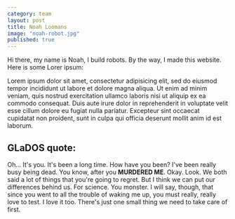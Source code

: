 ```yaml
---
category: team
layout: post
title: Noah Loomans
image: "noah-robot.jpg"
published: true
---
```


Hi there, my name is Noah, I build robots. By the way, I made this website. Here is some Lorer ipsum:

Lorem ipsum dolor sit amet, consectetur adipisicing elit, sed do eiusmod tempor incididunt ut labore et dolore magna aliqua. Ut enim ad minim veniam, quis nostrud exercitation ullamco laboris nisi ut aliquip ex ea commodo consequat. Duis aute irure dolor in reprehenderit in voluptate velit esse cillum dolore eu fugiat nulla pariatur. Excepteur sint occaecat cupidatat non proident, sunt in culpa qui officia deserunt mollit anim id est laborum.

GLaDOS quote:
--------------

Oh... It's you. It's been a long time. How have you been? I've been really busy being dead. You know, after you **MURDERED ME**. Okay. Look. We both said a lot of things that you're going to regret. But I think we can put our differences behind us. For science. You monster. I will say, though, that since you went to all the trouble of waking me up, you must really, really love to test. I love it too. There's just one small thing we need to take care of first.

